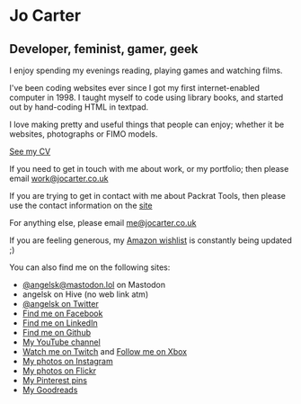 # Jo Carter

## Developer, feminist, gamer, geek

I enjoy spending my evenings reading, playing games and watching films.

I've been coding websites ever since I got my first internet-enabled computer in 1998. I taught myself to code using library books, and started out by hand-coding HTML in textpad.

I love making pretty and useful things that people can enjoy; whether it be websites, photographs or FIMO models.

[See my CV](cv.md)

If you need to get in touch with me about work, or my portfolio; then please email <a href="mailto:work@jocarter.co.uk">work@jocarter.co.uk</a>

If you are trying to get in contact with me about Packrat Tools, then please use the contact information on the <a href="http://packrattools.com">site</a>

For anything else, please email <a href="mailto:me@jocarter.co.uk">me@jocarter.co.uk</a>

If you are feeling generous, my <a href="http://www.amazon.co.uk/wishlist/3V8TFOVC1B8Q1">Amazon wishlist</a> is constantly being updated ;)

You can also find me on the following sites:

- <a rel="me" href="https://mastodon.lol/@angelsk">@angelsk@mastodon.lol on Mastodon</a>
- angelsk on Hive (no web link atm)
- <a rel="me" href="https://twitter.com/angelsk" class="txt">@angelsk on Twitter</a>
- <a rel="me" href="https://facebook.com/jocarter" class="txt">Find me on Facebook</a>
- <a rel="me" href="https://www.linkedin.com/in/jocarter" class="txt">Find me on LinkedIn</a>
- <a rel="me" href="https://github.com/angelsk" class="txt">Find me on Github</a>
- <a rel="me" href="https://youtube.com/@angelsk_Jo" class="txt">My YouTube channel</a>
- <a rel="me" href="https://twitch.tv/angelsk_jo">Watch me on Twitch</a> and <a rel="me"  href="https://account.xbox.com/en-GB/Profile?gamerTag=angelsk">Follow me on Xbox</a>
- <a rel="me" href="https://instagram.com/angelsk" class="txt">My photos on Instagram</a>
- <a rel="me" href="https://flickr.com/angelsk" class="txt">My photos on Flickr</a>
- <a rel="me" href="https://www.pinterest.com/jocartercouk/" class="txt">My Pinterest pins</a>
- <a rel="me" href="https://www.goodreads.com/angelsk" class="txt">My Goodreads</a>
